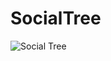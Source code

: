# SocialTree


![Social Tree](https://user-images.githubusercontent.com/103512907/185248518-d72da682-4710-41b4-bc39-500571bf29ae.png)
